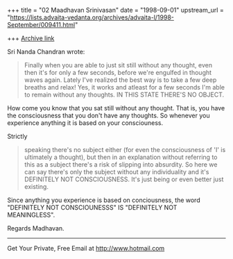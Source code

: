 +++
title = "02 Maadhavan Srinivasan"
date = "1998-09-01"
upstream_url = "https://lists.advaita-vedanta.org/archives/advaita-l/1998-September/009411.html"

+++
[Archive link](https://lists.advaita-vedanta.org/archives/advaita-l/1998-September/009411.html)

Sri Nanda Chandran wrote:

>Finally when you are able to just sit still without any thought, even
>then it's for only a few seconds, before we're engulfed in thought
waves
>again. Lately I've realized the best way is to take a few deep breaths
>and relax! Yes, it works and atleast for a few seconds I'm able to
>remain without any thoughts. IN THIS STATE THERE'S NO OBJECT.

How come you know that you sat still without any thought.  That is, you
have  the consciousness that you don't have any thoughts.  So whenever
you experience anything it is based on your consciouness.

Strictly
>speaking there's no subject either (for even the consciousness of 'I'
is
>ultimately a thought), but then in an explanation without referring to
>this as a subject there's a risk of slipping into absurdity. So here we
>can say there's only the subject without any individuality and it's
>DEFINITELY NOT CONSCIOUSNESS. It's just being or even better just
>existing.

Since anything you experience is based on conciousness, the word
"DEFINITELY NOT CONSCIOUNESSS" IS "DEFINITELY NOT MEANINGLESS".

Regards
Madhavan.

______________________________________________________
Get Your Private, Free Email at http://www.hotmail.com

